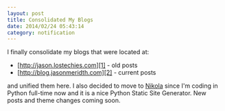 ```yaml
---
layout: post
title: Consolidated My Blogs
date: 2014/02/24 05:43:14
category: notification
---
```


I finally consolidate my blogs that were located at:
    
* [http://jason.lostechies.com][1] - old posts
* [http://blog.jasonmeridth.com][2] - current posts

and unified them here.  I also decided to move to [Nikola][3] since I'm coding in Python full-time now and it is a nice Python Static Site Generator.  New posts and theme changes coming soon.

  [1]: http://jason.lostechies.com
  [2]: http://blog.jasonmeridth.com
  [3]: http://getnikola.com
